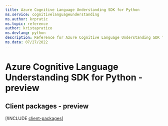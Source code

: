 ```yaml
---
title: Azure Cognitive Language Understanding SDK for Python
ms.service: cognitivelanguageunderstanding
ms.author: krpratic
ms.topic: reference
author: kristapratico
ms.devlang: python
description: Reference for Azure Cognitive Language Understanding SDK for Python
ms.data: 07/27/2022
---
```

# Azure Cognitive Language Understanding SDK for Python - preview

## Client packages - preview
[!INCLUDE [client-packages](cognitive-language-understanding-client-index.md)]